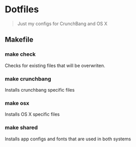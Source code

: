 Dotfiles
========

> Just my configs for CrunchBang and OS X

## Makefile

### make check

Checks for existing files that will be overwriten.

### make crunchbang

Installs crunchbang specific files

### make osx

Installs OS X specific files

### make shared

Installs app configs and fonts that are used in both systems


